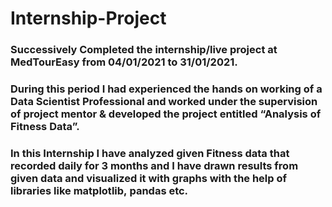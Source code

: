 # Internship-Project
### Successively Completed the internship/live project at MedTourEasy from 04/01/2021 to 31/01/2021. 

### During this period I had experienced the hands on working of a Data Scientist Professional and worked under the supervision of project mentor & developed the project entitled “Analysis of Fitness Data”.

### In this Internship I have analyzed given Fitness data that recorded daily for 3 months and I have drawn results from given data and visualized it with graphs with the help of libraries like matplotlib, pandas etc.
